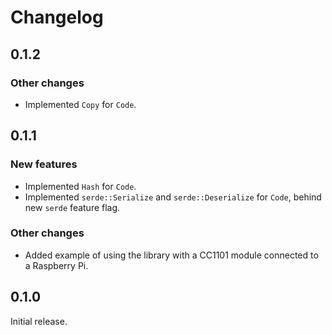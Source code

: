# Changelog

## 0.1.2

### Other changes

- Implemented `Copy` for `Code`.

## 0.1.1

### New features

- Implemented `Hash` for `Code`.
- Implemented `serde::Serialize` and `serde::Deserialize` for `Code`, behind new `serde` feature
  flag.

### Other changes

- Added example of using the library with a CC1101 module connected to a Raspberry Pi.

## 0.1.0

Initial release.
